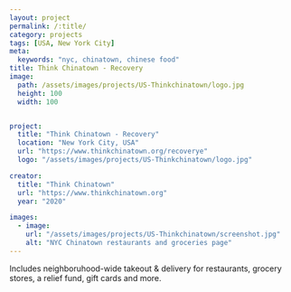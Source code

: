 ```yaml
---
layout: project
permalink: /:title/
category: projects
tags: [USA, New York City]
meta:
  keywords: "nyc, chinatown, chinese food"
title: Think Chinatown - Recovery
image:
  path: /assets/images/projects/US-Thinkchinatown/logo.jpg
  height: 100
  width: 100


project:
  title: "Think Chinatown - Recovery"
  location: "New York City, USA"
  url: "https://www.thinkchinatown.org/recoverye"
  logo: "/assets/images/projects/US-Thinkchinatown/logo.jpg"

creator:
  title: "Think Chinatown"
  url: "https://www.thinkchinatown.org"
  year: "2020"

images:
  - image:
    url: "/assets/images/projects/US-Thinkchinatown/screenshot.jpg"
    alt: "NYC Chinatown restaurants and groceries page"
---
```

<p>Includes neighboruhood-wide takeout & delivery for restaurants, grocery stores, a relief fund, gift cards and more.</p>
